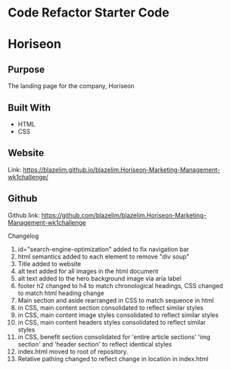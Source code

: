 # Code Refactor Starter Code
# Horiseon

## Purpose
The landing page for the company, Horiseon

## Built With
* HTML
* CSS

## Website
Link: https://blazelim.github.io/blazelim.Horiseon-Marketing-Management-wk1challenge/

## Github
Github link: https://github.com/blazelim/blazelim.Horiseon-Marketing-Management-wk1challenge

Changelog
1. id="search-engine-optimization" added to fix navigation bar
2. html semantics added to each element to remove "div soup"
3. Title added to website
4. alt text added for all images in the html document
5. alt text added to the hero background image via aria label
6. footer h2 changed to h4 to match chronological headings, CSS changed to match html heading change
7. Main section and aside rearranged in CSS to match sequence in html
8. in CSS, main content section consolidated to reflect similar styles
9. in CSS, main content image styles consolidated to reflect similar styles
10. in CSS, main content headers styles consolidated to reflect similar styles
11. in CSS, benefit section consolidated for 'entire article sections' 'img section' and 'header section' to reflect identical styles
12. index.html moved to root of repository.
13. Relative pathing changed to reflect change in location in index.html
